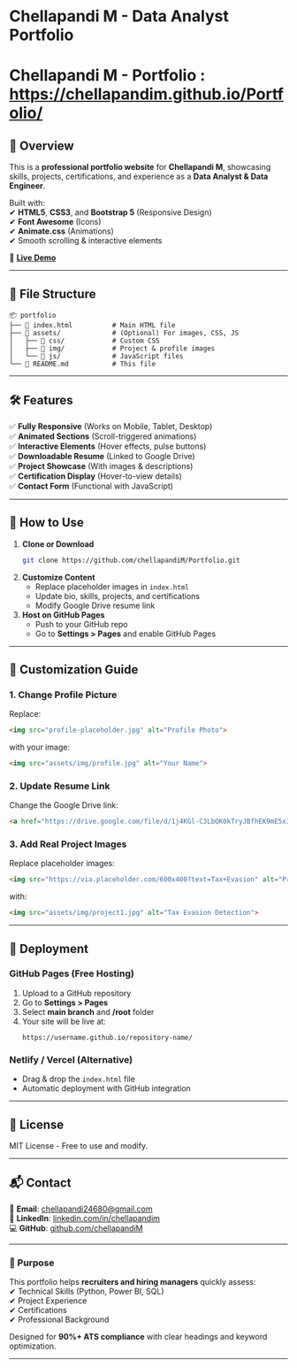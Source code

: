# **Chellapandi M - Data Analyst Portfolio**  

# **Chellapandi M - Portfolio : https://chellapandim.github.io/Portfolio/**  
## **📌 Overview**  
This is a **professional portfolio website** for **Chellapandi M**, showcasing skills, projects, certifications, and experience as a **Data Analyst & Data Engineer**.  

Built with:  
✔ **HTML5**, **CSS3**, and **Bootstrap 5** (Responsive Design)  
✔ **Font Awesome** (Icons)  
✔ **Animate.css** (Animations)  
✔ Smooth scrolling & interactive elements  

🚀 **[Live Demo](https://chellapandim.github.io/Portfolio/)**  

---

## **📂 File Structure**  
```
📦 portfolio  
├── 📄 index.html          # Main HTML file  
├── 📁 assets/             # (Optional) For images, CSS, JS  
│   ├── 📁 css/            # Custom CSS  
│   ├── 📁 img/            # Project & profile images  
│   └── 📁 js/             # JavaScript files  
└── 📄 README.md           # This file  
```

---

## **🛠️ Features**  
✅ **Fully Responsive** (Works on Mobile, Tablet, Desktop)  
✅ **Animated Sections** (Scroll-triggered animations)  
✅ **Interactive Elements** (Hover effects, pulse buttons)  
✅ **Downloadable Resume** (Linked to Google Drive)  
✅ **Project Showcase** (With images & descriptions)  
✅ **Certification Display** (Hover-to-view details)  
✅ **Contact Form** (Functional with JavaScript)  

---

## **🔧 How to Use**  
1. **Clone or Download**  
   ```bash
   git clone https://github.com/chellapandiM/Portfolio.git
   ```
2. **Customize Content**  
   - Replace placeholder images in `index.html`  
   - Update bio, skills, projects, and certifications  
   - Modify Google Drive resume link  
3. **Host on GitHub Pages**  
   - Push to your GitHub repo  
   - Go to **Settings > Pages** and enable GitHub Pages  

---

## **📝 Customization Guide**  
### **1. Change Profile Picture**  
Replace:  
```html
<img src="profile-placeholder.jpg" alt="Profile Photo">
```
with your image:  
```html
<img src="assets/img/profile.jpg" alt="Your Name">
```

### **2. Update Resume Link**  
Change the Google Drive link:  
```html
<a href="https://drive.google.com/file/d/1j4KGl-C3LbQK0kTryJBfhEK9mE5x3E4m/view" target="_blank">
```

### **3. Add Real Project Images**  
Replace placeholder images:  
```html
<img src="https://via.placeholder.com/600x400?text=Tax+Evasion" alt="Project 1">
```
with:  
```html
<img src="assets/img/project1.jpg" alt="Tax Evasion Detection">
```

---

## **🚀 Deployment**  
### **GitHub Pages (Free Hosting)**  
1. Upload to a GitHub repository  
2. Go to **Settings > Pages**  
3. Select **main branch** and **/root** folder  
4. Your site will be live at:  
   ```
   https://username.github.io/repository-name/
   ```

### **Netlify / Vercel (Alternative)**  
- Drag & drop the `index.html` file  
- Automatic deployment with GitHub integration  

---

## **📜 License**  
MIT License - Free to use and modify.  

---

## **📬 Contact**  
📧 **Email**: chellapandi24680@gmail.com  
🔗 **LinkedIn**: [linkedin.com/in/chellapandim](https://www.linkedin.com/in/chellapandim)  
💻 **GitHub**: [github.com/chellapandiM](https://github.com/chellapandiM)  

---

### **🎯 Purpose**  
This portfolio helps **recruiters and hiring managers** quickly assess:  
✔ Technical Skills (Python, Power BI, SQL)  
✔ Project Experience  
✔ Certifications  
✔ Professional Background  

Designed for **90%+ ATS compliance** with clear headings and keyword optimization.  

--- 
